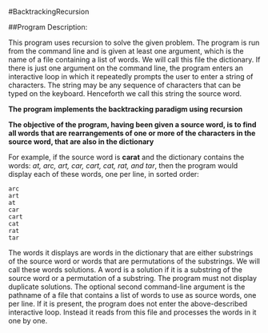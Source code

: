 #BacktrackingRecursion

##Program Description:

This program uses recursion to solve  the given problem.
The program is run from the command line and is given at least one argument, which is the name of a file 
containing a list of words. We will call this file the dictionary. If there is just one argument on the 
command line, the program enters an interactive loop in which it repeatedly prompts the user to enter a 
string of characters. The string may be any sequence of characters that can be typed on the keyboard. 
Henceforth we call this string the source word. 

**The program implements the backtracking paradigm using recursion**

**The objective of the program, having been given a source word, is to find all words that are rearrangements of
one or more of the characters in the source word, that are also in the dictionary**


For example, if the source word is
**carat**
and the dictionary contains the words: *at, arc, art, car, cart, cat, rat, and tar*, then the program would
display each of these words, one per line, in sorted order:
```
arc
art
at
car
cart
cat
rat
tar
```
The words it displays are words in the dictionary that are either substrings of the source word or words
that are permutations of the substrings. We will call these words solutions. A word is a solution if it is
a substring of the source word or a permutation of a substring. The program must not display duplicate
solutions.
The optional second command-line argument is the pathname of a file that contains a list of words to use as
source words, one per line. If it is present, the program does not enter the above-described interactive loop.
Instead it reads from this file and processes the words in it one by one.